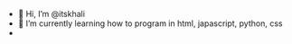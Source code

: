 - 👋 Hi, I’m @itskhali
- 🌱 I’m currently learning how to program in html, japascript, python, css
-

<!---
itskhali/itskhali is a ✨ special ✨ repository because its `README.md` (this file) appears on your GitHub profile.
You can click the Preview link to take a look at your changes.
--->
